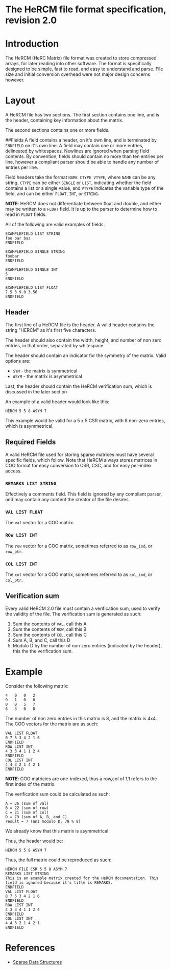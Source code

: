 # The HeRCM file format specification, revision 2.0
# Introduction
The HeRCM (HeRC Matrix) file format was created to store compressed arrays, for later reading into other software. The format is specifically designed to be simple, fast to read, and easy to understand and parse. File size and initial conversion overhead were not major design concerns however. 

# Layout
A HeRCM file has two sections. The first section contains one line, and is the header, containing key information about the matrix. 

The second sections contains one or more fields. 

##Fields 
A field contains a header, on it's own line, and is terminated by `ENDFIELD` on it's own line. A field may contain one or more entries, delineated by whitespaces. Newlines are ignored when parsing field contents. By convention, fields should contain no more than ten entries per line, however a compliant parser should be able to handle any number of entries per line. 

Field headers take the format `NAME CTYPE VTYPE`, where `NAME` can be any string, `CTYPE` can be either `SINGLE` or `LIST`, indicating whether the field contains a list or a single value, and `VTYPE` indicates the variable type of the field, and can be either `FLOAT`, `INT`, or `STRING`. 

**NOTE**: HeRCM does not differentiate between float and double, and either may be written to a `FLOAT` field. It is up to the parser to determine how to read in `FLOAT` fields. 

All of the following are valid examples of fields. 
```
EXAMPLEFIELD LIST STRING
foo bar baz
ENDFIELD
```
```
EXAMPLEFIELD SINGLE STRING
foobar
ENDFIELD
```
```
EXAMPLEFIELD SINGLE INT
5
ENDFIELD
```
```
EXAMPLEFIELD LIST FLOAT 
7.5 3 9.0 3.56
ENDFIELD
```

## Header
The first line of a HeRCM file is the header. A valid header contains the string "HERCM" as it's first five characters. 

The header should also contain the width, height, and number of non zero entries, in that order, separated by whitespace. 

The header should contain an indicator for the symmetry of the matrix. Valid options are: 

* `SYM` - the matrix is symmetrical
* `ASYM` - the matrix is asymmetrical

Last, the header should contain the HeRCM verification sum, which is discussed in the later section

An example of a valid header would look like this: 
```
HERCM 5 5 8 ASYM 7
```

This example would be valid for a 5 x 5 CSR matrix, with 8 non-zero entries, which is asymmetrical.  

## Required Fields 
A valid HeRCM file used for storing sparse matrices must have several specific fields, which follow. Note that HeRCM always stores matrices in COO format for easy conversion to CSR, CSC, and for easy per-index access. 

### `REMARKS LIST STRING` 
Effectively a comments field. This field is ignored by any compliant parser, and may contain any content the creator of the file desires. 

### `VAL LIST FLOAT`
The `val` vector for a COO matrix. 

### `ROW LIST INT`
The `row` vector for a COO matrix, sometimes referred to as `row_ind`, or `row_ptr`. 

### `COL LIST INT`
The `col` vector for a COO matrix, sometimes referred to as `col_ind`, or `col_ptr`. 

## Verification sum
Every valid HeRCM 2.0 file must contain a verification sum, used to verify the validity of the file. The verification sum is generated as such: 

1. Sum the contents of `VAL`, call this A
2. Sum the contents of `ROW`, call this B
3. Sum the contents of `COL`, call this C 
4. Sum A, B, and C, call this D 
4. Modulo D by the number of non zero entries (indicated by the header), this the the verification sum. 


# Example 
Consider the following matrix: 


```
4	0	0	2
0	1	0	0
0	0	5	7
6	3	0	8
```

The number of non zero entries in this matrix is 8, and the matrix is 4x4. The COO vectors for the matrix are as such:

```
VAL LIST FLOAT
8 7 5 3 4 2 1 6
ENDFIELD
ROW LIST INT
4 3 3 4 1 1 2 4
ENDFIELD
COL LIST INT
4 4 3 2 1 4 2 1 
ENDFIELD
```

**NOTE**: COO matricies are one-indexed, thus a row,col of 1,1 refers to the first index of the matrix. 

The verification sum could be calculated as such: 
```
A = 36 (sum of val)
B = 22 (sum of row)
C = 21 (sum of col)
D = 79 (sum of A, B, and C)
result = 7 (nnz modulo D; 79 % 8)
```

We already know that this matrix is asymmetrical. 

Thus, the header would be: 

`HERCM 5 5 8 ASYM 7`

Thus, the full matrix could be reproduced as such: 
```
HERCM FILE CSR 5 5 8 ASYM 7 
REMARKS LIST STRING
This is an example matrix created for the HeRCM documentation. This field is ignored because it's title is REMARKS. 
ENDFIELD
VAL LIST FLOAT
8 7 5 3 4 2 1 6
ENDFIELD
ROW LIST INT
4 3 3 4 1 1 2 4
ENDFIELD
COL LIST INT
4 4 3 2 1 4 2 1 
ENDFIELD

```

# References 
* [Sparse Data Structures](http://amath.colorado.edu/sites/default/files/2015/01/195762631/SparseDataStructs.pdf)